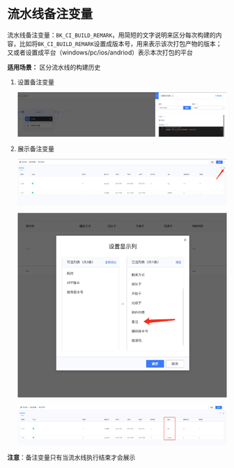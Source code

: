 # 流水线备注变量

流水线备注变量：`BK_CI_BUILD_REMARK`，用简短的文字说明来区分每次构建的内容，比如将`BK_CI_BUILD_REMARK`设置成版本号，用来表示该次打包产物的版本；又或者设置成平台（windows/pc/ios/andriod）表示本次打包的平台

**适用场景：** 区分流水线的构建历史

1. 设置备注变量

    ![png](../../../assets/image-variables-set-remark.png)

2. 展示备注变量

    ![png](../../../assets/image-variables-config-column.png)

    ![png](../../../assets/image-variables-select-remark.png)

    ![png](../../../assets/image-variables-remark-view.png)

**注意**：备注变量只有当流水线执行结束才会展示

